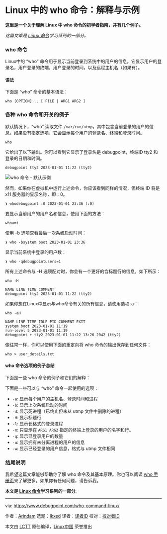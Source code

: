 [#]: subject: "who Command in Linux: Explanation with Examples"
[#]: via: "https://www.debugpoint.com/who-command-linux/"
[#]: author: "Arindam https://www.debugpoint.com/author/admin1/"
[#]: collector: "lkxed"
[#]: translator: "geekpi"
[#]: reviewer: " "
[#]: publisher: " "
[#]: url: " "

Linux 中的 who 命令：解释与示例
======

**这里是一个关于理解 Linux 中 who 命令的初学者指南，并有几个例子。**

_这篇文章是 [Linux 命令][1]学习系列的一部分。_

### who 命令

Linux中的 “who” 命令用于显示当前登录到系统中的用户的信息。它显示用户的登录名，用户登录的终端，用户登录的时间，以及远程主机名（如果有）。

#### 语法

下面是 “who” 命令的基本语法：

```
who [OPTION]... [ FILE | ARG1 ARG2 ]
```

### 各种 who 命令和开关的例子

默认情况下，“who” 读取文件 `/var/run/utmp`，其中包含当前登录的用户的信息。如果没有指定选项，它会显示每个用户的登录名、终端和登录时间。

```
who
```

它给出了以下输出。你可以看到它显示了登录名是 debugpoint，终端ID tty2 和登录的日期和时间。

```
debugpoint tty2 2023-01-01 11:22 (tty2)
```

![who 命令 - 默认示例][2]

然而，如果你在虚拟机中运行上述命令，你应该看到同样的情况，但终端 ID 将是 x11 服务器的显示名称，即：0。

```
❯ whodebugpoint :0 2023-01-01 23:36 (:0)
```

要显示当前用户的用户名和信息，使用下面的方法：

```
whoami
```

使用 -b 选项查看最后一次系统启动时间：

```
❯ who -bsystem boot 2023-01-01 23:36
```

显示当前系统中登录的用户数：

```
❯ who -qdebugpointusers=1
```

所有上述命令与 -H 选项配对时，你会有一个更好的含标题行的信息，如下所示：

```
who -H

NAME LINE TIME COMMENT
debugpoint tty2 2023-01-01 11:22 (tty2)
```

如果你想在Linux中显示与who命令有关的所有信息，请使用选项-a：

```
who -aH

NAME LINE TIME IDLE PID COMMENT EXIT
system boot 2023-01-01 11:19
run-level 5 2023-01-01 11:19
debugpoint + tty2 2023-01-01 11:22 13:26 2042 (tty2)
```

像往常一样，你可以使用下面的重定向将 who 命令的输出保存到任何文件：

```
who > user_details.txt
```

#### who 命令选项的例子总结

下面是一些 who 命令的例子和它们的解释：

下面是一些可以与 “who” 命令一起使用的选项：

- `-a`: 显示每个用户的主机名、登录时间和进程
- `-b`: 显示上次系统启动的时间
- `-d`: 显示死进程（已终止但未从 utmp 文件中删除的进程）
- `-H`: 显示标题行
- `-l`: 显示长格式的登录进程
- `-m`: 只显示在 `ARG1 ARG2` 指定的终端上登录的用户的名字和行。
- `-q`: 显示已登录用户的数量
- `-u`: 显示拥有未分离进程的用户的信息
- `-w`: 显示已经登录的用户信息，格式与 utmp 文件相同

### 结尾说明

我希望这篇文章能够帮助你了解 who 命令及其基本原理。你也可以阅读 [who 手册页][3]来了解更多。如果你有任何问题，请告诉我。

**本文是 [Linux 命令][1]学习系列的一部分**。

--------------------------------------------------------------------------------

via: https://www.debugpoint.com/who-command-linux/

作者：[Arindam][a]
选题：[lkxed][b]
译者：[译者ID](https://github.com/译者ID)
校对：[校对者ID](https://github.com/校对者ID)

本文由 [LCTT](https://github.com/LCTT/TranslateProject) 原创编译，[Linux中国](https://linux.cn/) 荣誉推出

[a]: https://www.debugpoint.com/author/admin1/
[b]: https://github.com/lkxed
[1]: https://www.debugpoint.com/category/linux-commands
[2]: https://www.debugpoint.com/wp-content/uploads/2023/01/who-command-default-example.jpg
[3]: https://man7.org/linux/man-pages/man1/who.1.html
